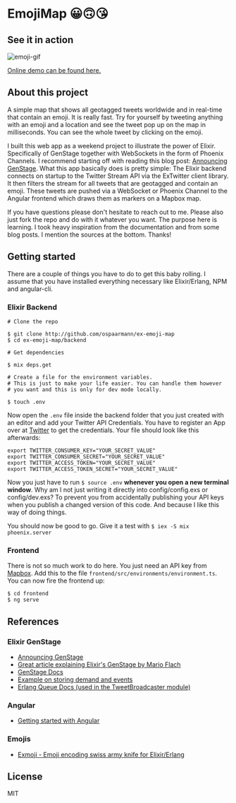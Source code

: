 # EmojiMap 😀🙃😘
## See it in action
![emoji-gif](https://cloud.githubusercontent.com/assets/308086/24044569/2319964a-0b1c-11e7-809b-a0820a0c0550.gif)

[Online demo can be found here.](http://emojimap.ospaarmann.com)
## About this project
A simple map that shows all geotagged tweets worldwide and in real-time that contain an emoji. It is really fast. Try for yourself by tweeting anything with an emoji and a location and see the tweet pop up on the map in milliseconds. You can see the whole tweet by clicking on the emoji.

I built this web app as a weekend project to illustrate the power of Elixir. Specifically of GenStage together with WebSockets in the form of Phoenix Channels. I recommend starting off with reading this blog post: [Announcing GenStage](elixir-lang.org/blog/2016/07/14/announcing-genstage/). What this app basically does is pretty simple: The Elixir backend connects on startup to the Twitter Stream API via the ExTwitter client library. It then filters the stream for all tweets that are geotagged and contain an emoji. These tweets are pushed via a WebSocket or Phoenix Channel to the Angular frontend which draws them as markers on a Mapbox map.

If you have questions please don't hesitate to reach out to me. Please also just fork the repo and do with it whatever you want. The purpose here is learning. I took heavy inspiration from the documentation and from some blog posts. I mention the sources at the bottom. Thanks!

## Getting started
There are a couple of things you have to do to get this baby rolling. I assume that you have installed everything necessary like Elixir/Erlang, NPM and angular-cli.
### Elixir Backend

```shell
# Clone the repo

$ git clone http://github.com/ospaarmann/ex-emoji-map
$ cd ex-emoji-map/backend

# Get dependencies

$ mix deps.get

# Create a file for the environment variables.
# This is just to make your life easier. You can handle them however
# you want and this is only for dev mode locally.

$ touch .env
```

Now open the `.env` file inside the backend folder that you just created with an editor and add your Twitter API Credentials. You have to register an App over at [Twitter](https://apps.twitter.com/) to get the credentials. Your file should look like this afterwards:

```shellshell
export TWITTER_CONSUMER_KEY="YOUR_SECRET_VALUE"
export TWITTER_CONSUMER_SECRET="YOUR_SECRET_VALUE"
export TWITTER_ACCESS_TOKEN="YOUR_SECRET_VALUE"
export TWITTER_ACCESS_TOKEN_SECRET="YOUR_SECRET_VALUE"
```

Now you just have to run `$ source .env` **whenever you open a new terminal window**. Why am I not just writing it directly into config/config.exs or config/dev.exs? To prevent you from accidentally publishing your API keys when you publish a changed version of this code. And because I like this way of doing things.

You should now be good to go. Give it a test with `$ iex -S mix phoenix.server`
### Frontend
There is not so much work to do here. You just need an API key from [Mapbox](http://mapbox.com). Add this to the file `frontend/src/environments/environment.ts`. You can now fire the frontend up:
```shell
$ cd frontend
$ ng serve
```
## References
### Elixir GenStage
  * [Announcing GenStage](elixir-lang.org/blog/2016/07/14/announcing-genstage/)
  * [Great article explaining Elixir's GenStage by Mario Flach](https://almightycouch.org/blog/reactive-tweets-elixir-genstage/)
  * [GenStage Docs](https://hexdocs.pm/gen_stage/GenStage.html)
  * [Example on storing demand and events](https://github.com/elixir-lang/gen_stage/blob/master/examples/gen_event.exs#L4)
  * [Erlang Queue Docs (used in the TweetBroadcaster module)](http://erlang.org/doc/man/queue.html)

### Angular
  * [Getting started with Angular](https://angular.io/docs/js/latest/quickstart.html)

### Emojis
  * [Exmoji - Emoji encoding swiss army knife for Elixir/Erlang](https://github.com/mroth/exmoji)

## License
MIT
